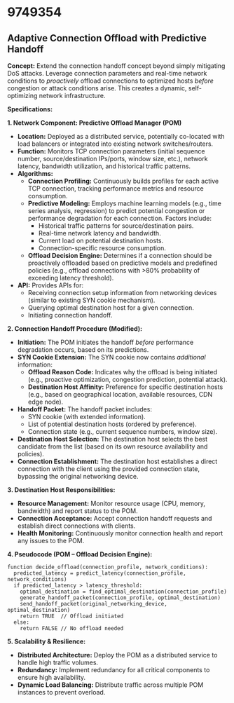 # 9749354

## Adaptive Connection Offload with Predictive Handoff

**Concept:** Extend the connection handoff concept beyond simply mitigating DoS attacks. Leverage connection parameters and real-time network conditions to *proactively* offload connections to optimized hosts *before* congestion or attack conditions arise.  This creates a dynamic, self-optimizing network infrastructure.

**Specifications:**

**1.  Network Component: Predictive Offload Manager (POM)**

*   **Location:**  Deployed as a distributed service, potentially co-located with load balancers or integrated into existing network switches/routers.
*   **Function:** Monitors TCP connection parameters (initial sequence number, source/destination IPs/ports, window size, etc.), network latency, bandwidth utilization, and historical traffic patterns.
*   **Algorithms:** 
    *   **Connection Profiling:**  Continuously builds profiles for each active TCP connection, tracking performance metrics and resource consumption.
    *   **Predictive Modeling:** Employs machine learning models (e.g., time series analysis, regression) to predict potential congestion or performance degradation for each connection.  Factors include:
        *   Historical traffic patterns for source/destination pairs.
        *   Real-time network latency and bandwidth.
        *   Current load on potential destination hosts.
        *   Connection-specific resource consumption.
    *   **Offload Decision Engine:**  Determines if a connection should be proactively offloaded based on predictive models and predefined policies (e.g., offload connections with >80% probability of exceeding latency threshold).
*   **API:**  Provides APIs for:
    *   Receiving connection setup information from networking devices (similar to existing SYN cookie mechanism).
    *   Querying optimal destination host for a given connection.
    *   Initiating connection handoff.

**2.  Connection Handoff Procedure (Modified):**

*   **Initiation:** The POM initiates the handoff *before* performance degradation occurs, based on its predictions.
*   **SYN Cookie Extension:** The SYN cookie now contains *additional* information:
    *   **Offload Reason Code:** Indicates why the offload is being initiated (e.g., proactive optimization, congestion prediction, potential attack).
    *   **Destination Host Affinity:**  Preference for specific destination hosts (e.g., based on geographical location, available resources, CDN edge node).
*   **Handoff Packet:** The handoff packet includes:
    *   SYN cookie (with extended information).
    *   List of potential destination hosts (ordered by preference).
    *   Connection state (e.g., current sequence numbers, window size).
*   **Destination Host Selection:** The destination host selects the best candidate from the list (based on its own resource availability and policies).
*   **Connection Establishment:** The destination host establishes a direct connection with the client using the provided connection state, bypassing the original networking device.

**3.  Destination Host Responsibilities:**

*   **Resource Management:**  Monitor resource usage (CPU, memory, bandwidth) and report status to the POM.
*   **Connection Acceptance:**  Accept connection handoff requests and establish direct connections with clients.
*   **Health Monitoring:**  Continuously monitor connection health and report any issues to the POM.

**4. Pseudocode (POM – Offload Decision Engine):**

```pseudocode
function decide_offload(connection_profile, network_conditions):
  predicted_latency = predict_latency(connection_profile, network_conditions)
  if predicted_latency > latency_threshold:
    optimal_destination = find_optimal_destination(connection_profile)
    generate_handoff_packet(connection_profile, optimal_destination)
    send_handoff_packet(original_networking_device, optimal_destination)
    return TRUE  // Offload initiated
  else:
    return FALSE // No offload needed
```

**5.  Scalability & Resilience:**

*   **Distributed Architecture:** Deploy the POM as a distributed service to handle high traffic volumes.
*   **Redundancy:** Implement redundancy for all critical components to ensure high availability.
*   **Dynamic Load Balancing:**  Distribute traffic across multiple POM instances to prevent overload.
